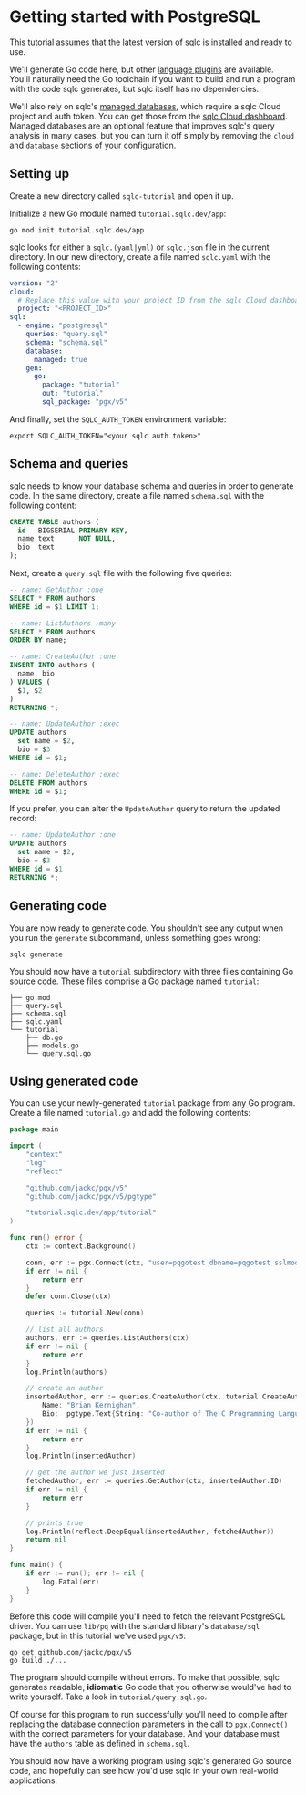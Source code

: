 # Getting started with PostgreSQL

This tutorial assumes that the latest version of sqlc is
[installed](../overview/install.md) and ready to use.

We'll generate Go code here, but other
[language plugins](../reference/language-support.rst) are available. You'll
naturally need the Go toolchain if you want to build and run a program with the
code sqlc generates, but sqlc itself has no dependencies.

We'll also rely on sqlc's [managed databases](../howto/managed-databases.md),
which require a sqlc Cloud project and auth token. You can get those from
the [sqlc Cloud dashboard](https://dashboard.sqlc.dev/). Managed databases are
an optional feature that improves sqlc's query analysis in many cases, but you
can turn it off simply by removing the `cloud` and `database` sections of your
configuration.

## Setting up

Create a new directory called `sqlc-tutorial` and open it up.

Initialize a new Go module named `tutorial.sqlc.dev/app`:

```shell
go mod init tutorial.sqlc.dev/app
```

sqlc looks for either a `sqlc.(yaml|yml)` or `sqlc.json` file in the current
directory. In our new directory, create a file named `sqlc.yaml` with the
following contents:

```yaml
version: "2"
cloud:
  # Replace this value with your project ID from the sqlc Cloud dashboard
  project: "<PROJECT_ID>"
sql:
  - engine: "postgresql"
    queries: "query.sql"
    schema: "schema.sql"
    database:
      managed: true
    gen:
      go:
        package: "tutorial"
        out: "tutorial"
        sql_package: "pgx/v5"
```

And finally, set the `SQLC_AUTH_TOKEN` environment variable:

```shell
export SQLC_AUTH_TOKEN="<your sqlc auth token>"
```

## Schema and queries

sqlc needs to know your database schema and queries in order to generate code.
In the same directory, create a file named `schema.sql` with the following
content:

```sql
CREATE TABLE authors (
  id   BIGSERIAL PRIMARY KEY,
  name text      NOT NULL,
  bio  text
);
```

Next, create a `query.sql` file with the following five queries:

```sql
-- name: GetAuthor :one
SELECT * FROM authors
WHERE id = $1 LIMIT 1;

-- name: ListAuthors :many
SELECT * FROM authors
ORDER BY name;

-- name: CreateAuthor :one
INSERT INTO authors (
  name, bio
) VALUES (
  $1, $2
)
RETURNING *;

-- name: UpdateAuthor :exec
UPDATE authors
  set name = $2,
  bio = $3
WHERE id = $1;

-- name: DeleteAuthor :exec
DELETE FROM authors
WHERE id = $1;
```

If you prefer, you can alter the `UpdateAuthor` query to return the updated
record:

```sql
-- name: UpdateAuthor :one
UPDATE authors
  set name = $2,
  bio = $3
WHERE id = $1
RETURNING *;
```

## Generating code

You are now ready to generate code. You shouldn't see any output when you run
the `generate` subcommand, unless something goes wrong:

```shell
sqlc generate
```

You should now have a `tutorial` subdirectory with three files containing Go
source code. These files comprise a Go package named `tutorial`:

```
├── go.mod
├── query.sql
├── schema.sql
├── sqlc.yaml
└── tutorial
    ├── db.go
    ├── models.go
    └── query.sql.go
```

## Using generated code

You can use your newly-generated `tutorial` package from any Go program.
Create a file named `tutorial.go` and add the following contents:

```go
package main

import (
	"context"
	"log"
	"reflect"

	"github.com/jackc/pgx/v5"
	"github.com/jackc/pgx/v5/pgtype"

	"tutorial.sqlc.dev/app/tutorial"
)

func run() error {
	ctx := context.Background()

	conn, err := pgx.Connect(ctx, "user=pqgotest dbname=pqgotest sslmode=verify-full")
	if err != nil {
		return err
	}
	defer conn.Close(ctx)

	queries := tutorial.New(conn)

	// list all authors
	authors, err := queries.ListAuthors(ctx)
	if err != nil {
		return err
	}
	log.Println(authors)

	// create an author
	insertedAuthor, err := queries.CreateAuthor(ctx, tutorial.CreateAuthorParams{
		Name: "Brian Kernighan",
		Bio:  pgtype.Text{String: "Co-author of The C Programming Language and The Go Programming Language", Valid: true},
	})
	if err != nil {
		return err
	}
	log.Println(insertedAuthor)

	// get the author we just inserted
	fetchedAuthor, err := queries.GetAuthor(ctx, insertedAuthor.ID)
	if err != nil {
		return err
	}

	// prints true
	log.Println(reflect.DeepEqual(insertedAuthor, fetchedAuthor))
	return nil
}

func main() {
	if err := run(); err != nil {
		log.Fatal(err)
	}
}
```

Before this code will compile you'll need to fetch the relevant PostgreSQL
driver. You can use `lib/pq` with the standard library's `database/sql`
package, but in this tutorial we've used `pgx/v5`:

```shell
go get github.com/jackc/pgx/v5
go build ./...
```

The program should compile without errors. To make that possible, sqlc generates
readable, **idiomatic** Go code that you otherwise would've had to write
yourself. Take a look in `tutorial/query.sql.go`.

Of course for this program to run successfully you'll need
to compile after replacing the database connection parameters in the call to
`pgx.Connect()` with the correct parameters for your database. And your
database must have the `authors` table as defined in `schema.sql`.

You should now have a working program using sqlc's generated Go source code,
and hopefully can see how you'd use sqlc in your own real-world applications.
